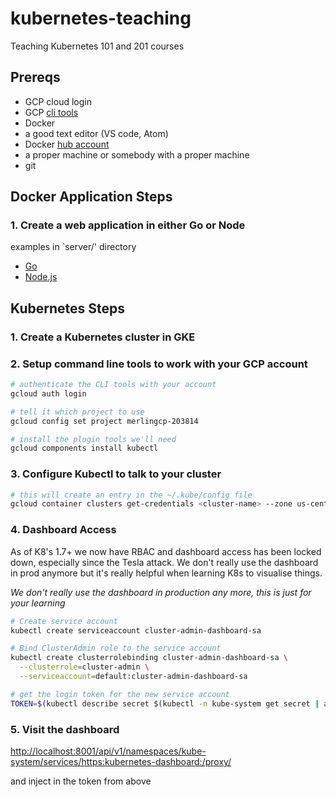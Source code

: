 # kubernetes-teaching
Teaching Kubernetes 101 and 201 courses

## Prereqs
- GCP cloud login
- GCP [cli tools](https://cloud.google.com/sdk/) 
- Docker
- a good text editor (VS code, Atom)
- Docker [hub account](https://hub.docker.com)
- a proper machine or somebody with a proper machine
- git

## Docker Application Steps

### 1. Create a web application in either Go or Node

examples in `server/' directory
- [Go](server/main.go)
- [Node.js](server/index.js)

## Kubernetes Steps

### 1. Create a Kubernetes cluster in GKE

### 2. Setup command line tools to work with your GCP account

```bash
# authenticate the CLI tools with your account
gcloud auth login

# tell it which project to use
gcloud config set project merlingcp-203814

# install the plugin tools we'll need
gcloud components install kubectl
```

### 3. Configure Kubectl to talk to your cluster

```bash
# this will create an entry in the ~/.kube/config file
gcloud container clusters get-credentials <cluster-name> --zone us-central1-a --project merlingcp-203814

```

### 4. Dashboard Access

As of K8's 1.7+ we now have RBAC and dashboard access has been locked down, especially since the Tesla attack.
We don't really use the dashboard in prod anymore but it's really helpful when learning K8s to visualise things.

*We don't really use the dashboard in production any more, this is just for your learning*

```bash
# Create service account
kubectl create serviceaccount cluster-admin-dashboard-sa

# Bind ClusterAdmin role to the service account
kubectl create clusterrolebinding cluster-admin-dashboard-sa \
  --clusterrole=cluster-admin \
  --serviceaccount=default:cluster-admin-dashboard-sa

# get the login token for the new service account
TOKEN=$(kubectl describe secret $(kubectl -n kube-system get secret | awk '/^cluster-admin-dashboard-sa-token-/{print $1}') | awk '$1=="token:"{print $2}'); echo $TOKEN
```

### 5. Visit the dashboard

[http://localhost:8001/api/v1/namespaces/kube-system/services/https:kubernetes-dashboard:/proxy/](http://localhost:8001/api/v1/namespaces/kube-system/services/https:kubernetes-dashboard:/proxy/)

and inject in the token from above
